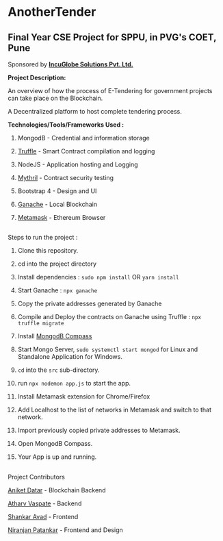 # AnotherTender

## Final Year CSE Project for SPPU, in PVG's COET, Pune
Sponsored by **[IncuGlobe Solutions Pvt. Ltd.](http://www.incuglobe.com)**




**Project Description:**

  An overview of how the process of E-Tendering for government projects can take place on the Blockchain.
  
  A Decentralized platform to host complete tendering process.
  
  
  
  **Technologies/Tools/Frameworks Used :**
  
  1. MongodB - Credential and information storage
  
  2. [Truffle](https://github.com/trufflesuite/truffle) - Smart Contract compilation and logging
  
  3. NodeJS - Application hosting and Logging
  
  4. [Mythril](https://github.com/ConsenSys/mythril) - Contract security testing
  
  5. Bootstrap 4 - Design and UI
  
  6. [Ganache](https://github.com/trufflesuite/ganache) - Local Blockchain
  
  7. [Metamask](https://github.com/MetaMask/metamask-extension)  - Ethereum Browser
  
  ##
  
  Steps to run the project :


  1. Clone this repository.
  
  2. cd into the project directory
  
  3. Install dependencies : `sudo npm install`  OR  `yarn install`
  
  4. Start Ganache : `npx ganache`
  
  5. Copy the private addresses generated by Ganache
  
  6. Compile and Deploy the contracts on Ganache using Truffle : `npx truffle migrate`
  
  7. Install [MongodB Compass](https://downloads.mongodb.com/compass/mongodb-compass_1.35.0_amd64.deb)
  
  8. Start Mongo Server, `sudo systemctl start mongod` for Linux and Standalone Application for Windows.
  
  9. `cd` into the `src` sub-directory.
  
  10. run `npx nodemon app.js` to start the app.
  
  11. Install Metamask extension for Chrome/Firefox
  
  12. Add Localhost to the list of networks in Metamask and switch to that network.
  
  13. Import previously copied private addresses to Metamask.
  
  14. Open MongodB Compass. 
  
  15. Your App is up and running. 
  
  
##

Project Contributors


[Aniket Datar](https://github.com/D4T4R) - Blockchain Backend

[Atharv Vaspate](https://github.com/Atharv73) - Backend

[Shankar Avad](https://github.com/Shankar247) - Frontend
  
[Niranjan Patankar](https://github.com/nira07) - Frontend and Design
